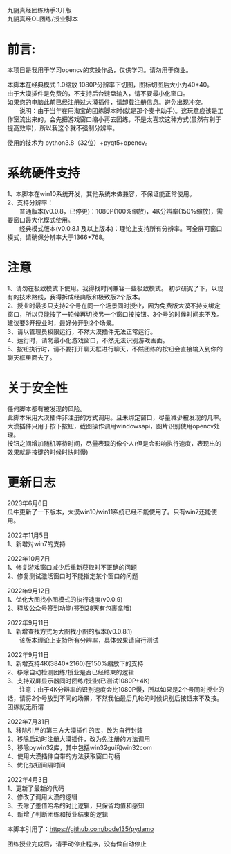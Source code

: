 

九阴真经团练助手3开版  
九阴真经OL团练/授业脚本  
# 前言:  
本项目是我用于学习opencv的实操作品，仅供学习。请勿用于商业。

本脚本在经典模式 1.0缩放 1080P分辨率下切图，图标切图后大小为40*40。  
由于大漠插件是免费的，不支持后台键盘输入，请不要最小化窗口。   
如果您的电脑此前已经注册过大漠插件，请卸载注册信息。避免出现冲突。  
&emsp;&emsp;说明：由于当年在用淘宝的团练脚本时(就是那个麦卡助手)。这玩意应该是工作室流出来的，会先把游戏窗口缩小再去团练，不是太喜欢这种方式(虽然有利于提高效率)，所以我这个就不强制分辨率。

使用的技术为 python3.8（32位）+pyqt5+opencv。  
  
# 系统硬件支持  
1、本脚本在win10系统开发，其他系统未做兼容，不保证能正常使用。  
2、支持分辨率：  
&emsp;&emsp;普通版本(v0.0.8，已停更)：1080P(100%缩放)，4K分辨率(150%缩放)，需要窗口最大化模式使用。        
&emsp;&emsp;经典模式版本(v0.0.8.1 及以上版本)：理论上支持所有分辨率。可全屏可窗口模式，请确保分辨率大于1366*768。  

# 注意
1、请勿在极致模式下使用。我得找时间兼容一些极致模式。 初步研究了下，以现有的技术路线，我得拆成经典版和极致版2个版本。  
2、授业时最多只支持2个号在同一个场景同时授业，因为免费版大漠不持支绑定窗口，所以只能按了一轮候再切换另一个窗口按按钮。3个号的时候时间来不及。建议要3开授业时，最好分开到2个场景。   
3、请以管理员权限运行，不然大漠插件无法正常运行。  
4、运行时，请勿最小化游戏窗口，不然无法识别游戏画面。  
5、按钮执行时，请不要打开聊天框进行聊天，不然团练的按钮会直接输入到你的聊天框里面去了。  
 
# 关于安全性
任何脚本都有被发现的风险。  
此脚本采用大漠插件非注册的方式调用。且未绑定窗口，尽量减少被发现的几率。  
大漠插件只用于按下按钮，截图操作调用windowsapi，图片识别使用opencv处理。  
按钮之间增加随机等待时间，尽量表现的像个人(但是会影响执行速度，表现出的效果就是按键的时候时快时慢)  

# 更新日志  
2023年6月6日  
瓜牛更新了一下版本，大漠win10/win11系统已经不能使用了。只有win7还能使用。  

2022年11月5日  
1、新增对win7的支持  

2022年10月7日  
1、修复游戏窗口减少后重新获取时不正确的问题  
2、修复测试激活窗口时不能指定某个窗口的问题  


2022年9月12日  
1、优化大图找小图模式的执行速度(v0.0.9)  
2、释放公众号签到功能(签到28天有包裹拿哦)


2022年9月11日  
1、新增查找方式为大图找小图的版本(v0.0.8.1)  
&emsp;&emsp;该版本理论上支持所有分辨率，具体效果请自行测试


2022年9月11日  
1、新增支持4K(3840*2160)在150%缩放下的支持  
2、移除自动检测团练/授业是否已经结束的逻辑  
3、支持双屏显示器同时团练/授业(已测试1080P+4K)  
&emsp;&emsp;注意：由于4K分辨率的识别速度会比1080P慢，所以如果是2个号同时授业的话，请将2个号放到不同的场景，不然我怕最后几轮的时候识别后按钮来不及按。团练就无所谓  

2022年7月31日  
1、移除引用的第三方大漠插件的库，改为自行封装  
2、移除启动时注册大漠插件，改为免注册的方法调用  
3、移除pywin32库，其中包括win32gui和win32com  
4、使用大漠插件自带的方法获取窗口句柄  
5、优化按钮间隔时间

2022年4月3日  
1、更新了最新的代码  
2、修改了调用大漠的逻辑  
3、去除了差值哈希的对比逻辑，只保留均值和感知  
4、新增了判断团练和授业结束的逻辑

本脚本引用了：https://github.com/bode135/pydamo  

团练授业完成后，请手动停止程序，没有做自动停止
